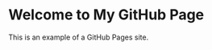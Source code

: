 <!DOCTYPE html>
<html lang="en">
<head>
    <meta charset="UTF-8">
    <meta name="viewport" content="width=device-width, initial-scale=1.0">
    <title>My GitHub Page</title>
    <link rel="stylesheet" href="css/styles.css">
</head>
<body>
    <h1>Welcome to My GitHub Page</h1>
    <p>This is an example of a GitHub Pages site.</p>
</body>
</html>

